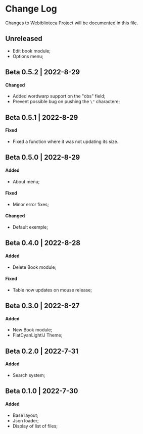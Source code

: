 # Change Log
Changes to Webiblioteca Project will be documented in this file.

## Unreleased
- Edit book module;
- Options menu;

## Beta 0.5.2 | 2022-8-29
#### Changed
- Added wordwarp support on the "obs" field;
- Prevent possible bug on pushing the `\"` charactere;

## Beta 0.5.1 | 2022-8-29
#### Fixed
- Fixed a function where it was not updating its size.

## Beta 0.5.0 | 2022-8-29
#### Added
- About menu;

#### Fixed
- Minor error fixes;

#### Changed
- Default exemple;

## Beta 0.4.0 | 2022-8-28
#### Added
- Delete Book module;

#### Fixed
- Table now updates on mouse release;

## Beta 0.3.0 | 2022-8-27
#### Added
- New Book module;
- FlatCyanLightIJ Theme;

## Beta 0.2.0 | 2022-7-31
#### Added
- Search system;

## Beta 0.1.0 | 2022-7-30
#### Added
- Base layout;
- Json loader;
- Display of list of files;